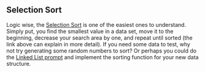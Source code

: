 ## Selection Sort

Logic wise, the [Selection Sort](https://www.geeksforgeeks.org/selection-sort/) is one of the easiest ones to understand. Simply put, you find the smallest value in a data set, move it to the beginning, decrease your search area by one, and repeat until sorted (the link above can explain in more detail). If you need some data to test, why not try generating some random numbers to sort? Or perhaps you could do the [Linked List prompt](../DataStructures/LinkedList.md) and implement the sorting function for your new data structure.
